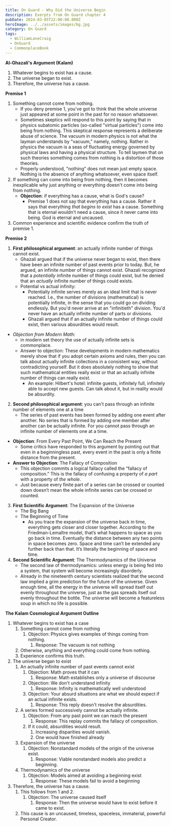 ```yaml
---
title: On Guard - Why Did the Universe Begin
description: Exerpts from On Guard chapter 4
pubDate: 2024-03-05T22:00:00.000Z
heroImage: ../../assets/images/bg.jpg
category: On Guard
tags:
  - WilliamLaneCraig
  - OnGuard
  - CommonplaceBook
---
```


**Al-Ghazali's Argument (Kalam)**
1. Whatever begins to exist has a cause.
2. The universe began to exist.
3. Therefore, the universe has a cause. 

**Premise 1**
1. Something cannot come from nothing.
    - If you deny premise 1, you've got to think that the whole universe just appeared at some point in the past for no reason whatsoever. 
    - Sometimes skeptics will respond to this point by saying that in physics subatomic particles (so-called "virtual particles") come into being from nothing. This skeptical response represents a deliberate abuse of science. The vacuum in modern physics is not what the layman understands by "vacuum," namely, nothing. Rather in physics the vacuum is a seas of fluctuating energy governed by physical laws and having a physical structure. To tell laymen that on such theories something comes from nothing is a distortion of those theories. 
    - Properly understood, "nothing" does not mean just empty space. Nothing is the absence of anything whatsoever, even space itself. 
2. If something can come into being from nothing, then it becomes inexplicable why just anything or everything doesn't come into being from nothing.
    - **Objection**: if everything has a cause, what is God's cause?
        - Premise 1 does not say that everything has a cause. Rather it says that everything *that begins to exist* has a cause. Something that is eternal wouldn't need a cause, since it never came into being. God is eternal and uncaused. 
3. Common experience and scientific evidence confirm the truth of premise 1. 

**Premise 2**
1. **First philosophical argument**: an actually infinite number of things cannot exist.
    - Ghazali argued that if the universe never began to exist, then there have been an infinite number of past events prior to today. But, he argued, an infinite number of things cannot exist. Ghazali recognized that a *potentially* infinite number of things could exist, but he denied that an *actually* infinite number of things could exists. 
    - Potential vs actual infinity:
        - Potentially infinite serves merely as an ideal limit that is never reached. I.e., the number of divisions (mathematical) is potentially infinite, in the sense that you could go on dividing endlessly. But you'd never arrive at an "infinitieth" division. You'd never have an actually infinite number of parts or divisions. 
        - Ghazali argued that if an actually infinite number of things could exist, then various absurdities would result. 
- *Objection from Modern Math:*
    - in modern set theory the use of actually infinite sets is commonplace.
    - Answer to objection: These developments in modern mathematics merely show that if you adopt certain axioms and rules, then you can talk about actually infinite collections in a consistent way, without contradicting yourself. But it does absolutely nothing to show that such mathematical entities really exist or that an actually infinite number of things can really exist. 
        - An example: Hilbert's hotel: infinite guests, infinitely full, infinitely able to accept new guests. Can talk about it, but in reality would be absurdity. 
2. **Second philosophical argument**: you can't pass through an infinite number of elements one at a time
    - The series of past events has been formed by adding one event after another. No series that is formed by adding one member after another can be actually infinite. For you cannot pass through an infinite number of elements one at a time.
- **Objection**: From Every Past Point, We Can Reach the Present
    - Some critics have responded to this argument by pointing out that even in a beginningless past, every event in the past is only a finite distance from the present.
- **Answer to Objection**: The Fallacy of Composition
    - This objection commits a logical fallacy called the “fallacy of composition.” This is the fallacy of confusing a property of *a part* with a property of *the whole*. 
    - Just because every finite part of a series can be crossed or counted down doesn’t mean the whole infinite series can be crossed or counted.
3. **First Scientific Argument**: The Expansion of the Universe
    - The Big Bang
    - The Beginning of Time
        - As you trace the expansion of the universe back in time, everything gets closer and closer together. According to the Friedman-Lemaître model, that’s what happens to space as you go back in time. Eventually the distance between any two points in space becomes zero. Space and time can’t be extended any further back than that. It’s literally the beginning of space and time.
4. **Second Scientific Argument**: The Thermodynamics of the Universe
    - The second law of thermodynamics: unless energy is being fed into a system, that system will become increasingly disorderly.
    - Already in the nineteenth century scientists realized that the second law implied a grim prediction for the future of the universe. Given enough time, all the energy in the universe will spread itself out evenly throughout the universe, just as the gas spreads itself out evenly throughout the bottle. The universe will become a featureless soup in which no life is possible. 

**The Kalam Cosmological Argument Outline**

1. Whatever begins to exist has a case
    1. Something cannot come from nothing
        1. Objection: Physics gives examples of things coming from nothing.
            1. Response: The vacuum is not nothing
    2. Otherwise, anything and everything could come from nothing.
    3. Experience confirms this truth. 
2. The universe began to exist
    1. An actually infinite number of past events cannot exist
        1. Objection: Math proves that it can
            1. Response: Math establishes only a universe of discourse
        2. Objection: We don't understand infinity
            1. Response: Infinity is mathematically well understood
        3. Objection: Your absurd situations are what we should expect if an actual infinite exists.
            1. Response: This reply doesn't resolve the absurdities. 
    2. A series formed successively cannot be actually infinite.
        1. Objection: From any past point we can reach the present
            1. Response: This replay commits the fallacy of composition.
        2. If it could, absurdities would result.
            1. Increasing disparities would vanish.
            2. One would have finished already
    3. Expansion of the universe
        1. Objection: Nonstandard models of the origin of the universe exist.
            1. Response: Viable nonstandard models also predict a beginning.
    4. Thermodynamics of the universe
        1. Objection: Models aimed at avoiding a beginning exist
            1. Response: These models fail to avoid a beginning
3. Therefore, the universe has a cause.
    1. This follows from 1 and 2.
        1. Objection: The universe caused itself
            1. Response: Then the universe would have to exist before it came to exist.
    2. This cause is an uncaused, timeless, spaceless, immaterial, powerful Personal Creator. 